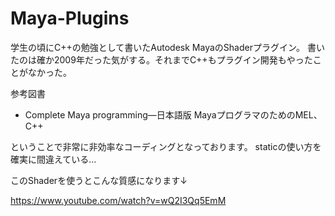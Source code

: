 Maya-Plugins
============

学生の頃にC++の勉強として書いたAutodesk MayaのShaderプラグイン。
書いたのは確か2009年だった気がする。それまでC++もプラグイン開発もやったことがなかった。

参考図書
- Complete Maya programming―日本語版 MayaプログラマのためのMEL、C++ 

ということで非常に非効率なコーディングとなっております。
staticの使い方を確実に間違えている…

このShaderを使うとこんな質感になります↓

https://www.youtube.com/watch?v=wQ2I3Qq5EmM

